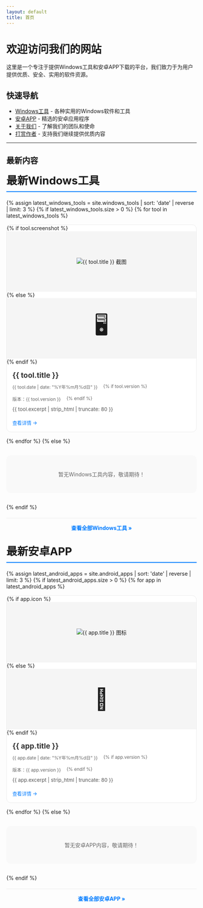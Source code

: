 ```yaml
---
layout: default
title: 首页
---
```


# 欢迎访问我们的网站

这里是一个专注于提供Windows工具和安卓APP下载的平台，我们致力于为用户提供优质、安全、实用的软件资源。

## 快速导航

- [Windows工具](/windows-tools/) - 各种实用的Windows软件和工具
- [安卓APP](/android-apps/) - 精选的安卓应用程序
- [关于我们](/about-us/) - 了解我们的团队和使命
- [打赏作者](/donate/) - 支持我们继续提供优质内容

---

## 最新内容

<div class="latest-content-container">
  <div class="content-section windows-section">
    <h2>最新Windows工具</h2>
    <div class="content-grid">
      {% assign latest_windows_tools = site.windows_tools | sort: 'date' | reverse | limit: 3 %}
      {% if latest_windows_tools.size > 0 %}
        {% for tool in latest_windows_tools %}
          <div class="content-card">
            {% if tool.screenshot %}
              <div class="content-image">
                <img src="{{ site.baseurl }}/{{ tool.screenshot }}" alt="{{ tool.title }} 截图" loading="lazy">
              </div>
            {% else %}
              <div class="content-image placeholder">
                <div class="placeholder-icon">🖥️</div>
              </div>
            {% endif %}
            <div class="content-info">
              <h3><a href="{{ site.baseurl }}{{ tool.url }}">{{ tool.title }}</a></h3>
              <div class="content-meta">
                <span class="content-date">{{ tool.date | date: "%Y年%m月%d日" }}</span>
                {% if tool.version %}<span class="content-version">版本：{{ tool.version }}</span>{% endif %}
              </div>
              <div class="content-excerpt">
                {{ tool.excerpt | strip_html | truncate: 80 }}
              </div>
              <a href="{{ site.baseurl }}{{ tool.url }}" class="content-more">查看详情 →</a>
            </div>
          </div>
        {% endfor %}
      {% else %}
        <p class="no-content">暂无Windows工具内容，敬请期待！</p>
      {% endif %}
    </div>
    <div class="view-all"><a href="{{ site.baseurl }}/windows-tools/">查看全部Windows工具 &raquo;</a></div>
  </div>

  <div class="content-section android-section">
    <h2>最新安卓APP</h2>
    <div class="content-grid">
      {% assign latest_android_apps = site.android_apps | sort: 'date' | reverse | limit: 3 %}
      {% if latest_android_apps.size > 0 %}
        {% for app in latest_android_apps %}
          <div class="content-card">
            {% if app.icon %}
              <div class="content-image">
                <img src="{{ site.baseurl }}/{{ app.icon }}" alt="{{ app.title }} 图标" loading="lazy">
              </div>
            {% else %}
              <div class="content-image placeholder">
                <div class="placeholder-icon">📱</div>
              </div>
            {% endif %}
            <div class="content-info">
              <h3><a href="{{ site.baseurl }}{{ app.url }}">{{ app.title }}</a></h3>
              <div class="content-meta">
                <span class="content-date">{{ app.date | date: "%Y年%m月%d日" }}</span>
                {% if app.version %}<span class="content-version">版本：{{ app.version }}</span>{% endif %}
              </div>
              <div class="content-excerpt">
                {{ app.excerpt | strip_html | truncate: 80 }}
              </div>
              <a href="{{ site.baseurl }}{{ app.url }}" class="content-more">查看详情 →</a>
            </div>
          </div>
        {% endfor %}
      {% else %}
        <p class="no-content">暂无安卓APP内容，敬请期待！</p>
      {% endif %}
    </div>
    <div class="view-all"><a href="{{ site.baseurl }}/android-apps/">查看全部安卓APP &raquo;</a></div>
  </div>
</div>

<style>
  .latest-content-container {
    display: flex;
    gap: 30px;
    margin-bottom: 40px;
    flex-wrap: wrap;
  }
  
  .content-section {
    flex: 1;
    min-width: 300px;
  }
  
  .content-section h2 {
    font-size: 1.8rem;
    margin-top: 0;
    margin-bottom: 20px;
    padding-bottom: 10px;
    border-bottom: 2px solid #007bff;
  }
  
  .content-grid {
    display: grid;
    grid-template-columns: 1fr;
    gap: 15px;
  }
  
  .content-card {
    background-color: #ffffff;
    border: 1px solid #eaeaea;
    border-radius: 12px;
    overflow: hidden;
    transition: transform 0.3s ease, box-shadow 0.3s ease;
    display: flex;
    flex-direction: column;
  }
  
  .content-card:hover {
    transform: translateY(-5px);
    box-shadow: 0 10px 20px rgba(0,0,0,0.1);
  }
  
  .content-image {
    height: 160px;
    overflow: hidden;
    background-color: #f5f5f5;
    display: flex;
    align-items: center;
    justify-content: center;
  }
  
  .content-image img {
    max-width: 100%;
    max-height: 100%;
    object-fit: contain;
    transition: transform 0.3s ease;
  }
  
  .content-card:hover .content-image img {
    transform: scale(1.05);
  }
  
  .content-image.placeholder {
    display: flex;
    align-items: center;
    justify-content: center;
  }
  
  .placeholder-icon {
    font-size: 56px;
  }
  
  .content-info {
    padding: 15px;
    flex: 1;
    display: flex;
    flex-direction: column;
  }
  
  .content-info h3 {
    margin-top: 0;
    margin-bottom: 10px;
    font-size: 1.2rem;
  }
  
  .content-info h3 a {
    color: #333;
    text-decoration: none;
  }
  
  .content-info h3 a:hover {
    color: #007bff;
  }
  
  .content-meta {
    color: #666;
    font-size: 0.85em;
    margin-bottom: 10px;
    display: flex;
    gap: 15px;
    flex-wrap: wrap;
  }
  
  .content-excerpt {
    color: #555;
    margin-bottom: 15px;
    flex: 1;
    font-size: 0.95em;
    line-height: 1.5;
  }
  
  .content-more {
    color: #007bff;
    text-decoration: none;
    font-weight: 500;
    font-size: 0.9em;
  }
  
  .content-more:hover {
    text-decoration: underline;
  }
  
  .view-all {
    text-align: center;
    margin-top: 20px;
    padding-top: 15px;
    border-top: 1px solid #eaeaea;
  }
  
  .view-all a {
    color: #007bff;
    text-decoration: none;
    font-weight: bold;
  }
  
  .view-all a:hover {
    text-decoration: underline;
  }
  
  .no-content {
    text-align: center;
    padding: 40px 20px;
    color: #666;
    background-color: #f9f9f9;
    border-radius: 12px;
  }
  
  @media (max-width: 768px) {
    .latest-content-container {
      flex-direction: column;
      gap: 20px;
    }
    
    .content-section {
      min-width: auto;
    }
    
    .content-image {
      height: 140px;
    }
    
    .content-info {
      padding: 12px;
    }
  }
</style>